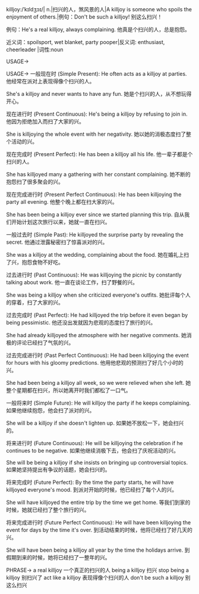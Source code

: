 killjoy:/ˈkɪldʒɔɪ/| n.|扫兴的人，煞风景的人|A killjoy is someone who spoils the enjoyment of others.|例句：Don't be such a killjoy!  别这么扫兴！

例句：He's a real killjoy, always complaining. 他真是个扫兴的人，总是抱怨。

近义词：spoilsport, wet blanket, party pooper|反义词: enthusiast, cheerleader |词性:noun


USAGE->

USAGE->
一般现在时 (Simple Present):
He often acts as a killjoy at parties. 他经常在派对上表现得像个扫兴的人。

She's a killjoy and never wants to have any fun. 她是个扫兴的人，从不想玩得开心。


现在进行时 (Present Continuous):
He's being a killjoy by refusing to join in. 他因为拒绝加入而扫了大家的兴。

She is killjoying the whole event with her negativity. 她以她的消极态度扫了整个活动的兴。


现在完成时 (Present Perfect):
He has been a killjoy all his life. 他一辈子都是个扫兴的人。

She has killjoyed many a gathering with her constant complaining.  她不断的抱怨扫了很多聚会的兴。


现在完成进行时 (Present Perfect Continuous):
He has been killjoying the party all evening. 他整个晚上都在扫大家的兴。

She has been being a killjoy ever since we started planning this trip. 自从我们开始计划这次旅行以来，她就一直在扫兴。


一般过去时 (Simple Past):
He killjoyed the surprise party by revealing the secret. 他通过泄露秘密扫了惊喜派对的兴。

She was a killjoy at the wedding, complaining about the food. 她在婚礼上扫了兴，抱怨食物不好吃。


过去进行时 (Past Continuous):
He was killjoying the picnic by constantly talking about work. 他一直在谈论工作，扫了野餐的兴。

She was being a killjoy when she criticized everyone's outfits. 她批评每个人的穿着，扫了大家的兴。


过去完成时 (Past Perfect):
He had killjoyed the trip before it even began by being pessimistic. 他还没出发就因为悲观的态度扫了旅行的兴。

She had already killjoyed the atmosphere with her negative comments. 她消极的评论已经扫了气氛的兴。


过去完成进行时 (Past Perfect Continuous):
He had been killjoying the event for hours with his gloomy predictions. 他用他悲观的预测扫了好几个小时的兴。

She had been being a killjoy all week, so we were relieved when she left. 她整个星期都在扫兴，所以她离开时我们都松了一口气。


一般将来时 (Simple Future):
He will killjoy the party if he keeps complaining. 如果他继续抱怨，他会扫了派对的兴。

She will be a killjoy if she doesn't lighten up. 如果她不放松一下，她会扫兴的。


将来进行时 (Future Continuous):
He will be killjoying the celebration if he continues to be negative. 如果他继续消极下去，他会扫了庆祝活动的兴。

She will be being a killjoy if she insists on bringing up controversial topics. 如果她坚持提出有争议的话题，她会扫兴的。


将来完成时 (Future Perfect):
By the time the party starts, he will have killjoyed everyone's mood. 到派对开始的时候，他已经扫了每个人的兴。

She will have killjoyed the entire trip by the time we get home. 等我们到家的时候，她就已经扫了整个旅行的兴。


将来完成进行时 (Future Perfect Continuous):
He will have been killjoying the event for days by the time it's over. 到活动结束的时候，他将已经扫了好几天的兴。

She will have been being a killjoy all year by the time the holidays arrive. 到假期到来的时候，她将已经扫了一整年的兴。


PHRASE->
a real killjoy  一个真正的扫兴的人
being a killjoy  扫兴
stop being a killjoy  别扫兴了
act like a killjoy  表现得像个扫兴的人
don't be such a killjoy  别这么扫兴
